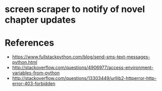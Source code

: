 # screen scraper to notify of novel chapter updates

# References
- https://www.fullstackpython.com/blog/send-sms-text-messages-python.html
- http://stackoverflow.com/questions/4906977/access-environment-variables-from-python
- http://stackoverflow.com/questions/13303449/urllib2-httperror-http-error-403-forbidden
